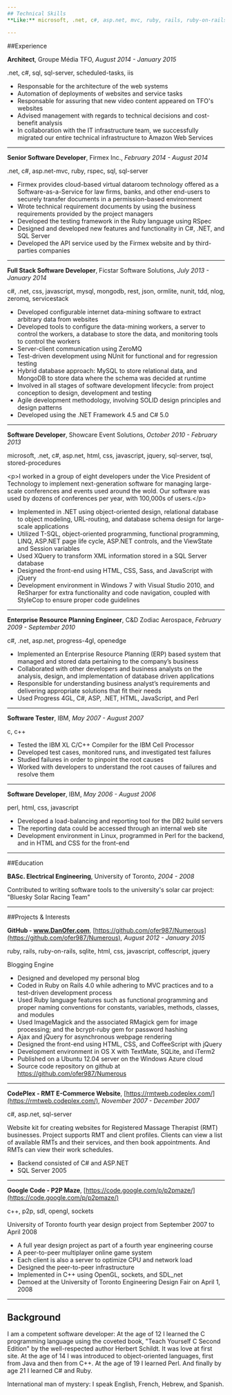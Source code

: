 ```yaml
---
## Technical Skills
**Like:** microsoft, .net, c#, asp.net, mvc, ruby, rails, ruby-on-rails, html, css, javascript, coffeescript, dart, jquery, sql-server, tsql, tmux

---
```

##Experience

**Architect**, Groupe Média TFO, *August 2014 - January 2015*

.net, c#, sql, sql-server, scheduled-tasks, iis

- Responsable for the architecture of the web systems
- Automation of deployments of websites and service tasks
- Responsable for assuring that new video content appeared on TFO&#39;s websites
- Advised management with regards to technical decisions and cost-benefit analysis
- In collaboration with the IT infrastructure team, we successfully migrated our entire technical infrastructure to Amazon Web Services

---

**Senior Software Developer**, Firmex Inc., *February 2014 - August 2014*

.net, c#, asp.net-mvc, ruby, rspec, sql, sql-server

- Firmex provides cloud-based virtual dataroom technology offered as a Software-as-a-Service for law firms, banks, and other end-users to securely transfer documents in a permission-based environment
- Wrote technical requirement documents by using the business requirements provided by the project managers
- Developed the testing framework in the Ruby language using RSpec
- Designed and developed new features and functionality in C#, .NET, and SQL Server
- Developed the API service used by the Firmex website and by third-parties companies

---

**Full Stack Software Developer**, Ficstar Software Solutions, *July 2013 - January 2014*

c#, .net, css, javascript, mysql, mongodb, rest, json, ormlite, nunit, tdd, nlog, zeromq, servicestack

- Developed configurable internet data-mining software to extract arbitrary data from websites
- Developed tools to configure the data-mining workers, a server to control the workers, 
a database to store the data, and monitoring tools to control the workers
- Server-client communication using ZeroMQ
- Test-driven development using NUnit for functional and for regression testing
- Hybrid database approach: MySQL to store relational data, and MongoDB to store 
data where the schema was decided at runtime
- Involved in all stages of software development lifecycle: from project conception to 
design, development and testing
- Agile development methodology, involving SOLID design principles and design 
patterns
- Developed using the .NET Framework 4.5 and C# 5.0

---

**Software Developer**, Showcare Event Solutions, *October 2010 - February 2013*

microsoft, .net, c#, asp.net, html, css, javascript, jquery, sql-server, tsql, stored-procedures

&lt;p&gt;I worked in a group of eight developers under the Vice President of Technology to implement next-generation software for managing large-scale conferences and events used around the wold. Our software was used by dozens of conferences per year, with 100,000s of users.&lt;/p&gt;
- Implemented in .NET using object-oriented design, relational database to object modeling, URL-routing, and database schema design for large-scale applications
- Utilized T-SQL, object-oriented programming, functional programming, LINQ, ASP.NET page life cycle, ASP.NET controls, and the ViewState and Session variables
- Used XQuery to transform XML information stored in a SQL Server database
- Designed the front-end using HTML, CSS, Sass, and JavaScript with jQuery
- Development environment in Windows 7 with Visual Studio 2010, and ReSharper for extra functionality and code navigation, coupled with StyleCop to ensure proper code guidelines

---

**Enterprise Resource Planning Engineer**, C&D Zodiac Aerospace, *February 2009 - September 2010*

c#, .net, asp.net, progress-4gl, openedge

- Implemented an Enterprise Resource Planning (ERP) based system that managed and stored data pertaining to the company’s business
- Collaborated with other developers and business analysts on the analysis, design, and implementation of database driven applications
- Responsible for understanding business analyst’s requirements and delivering appropriate solutions that fit their needs
- Used Progress 4GL, C#, ASP, .NET, HTML, JavaScript, and Perl

---

**Software Tester**, IBM, *May 2007 - August 2007*

c, c++

- Tested the IBM XL C/C++ Compiler for the IBM Cell Processor
- Developed test cases, monitored runs, and investigated test failures
- Studied failures in order to pinpoint the root causes
- Worked with developers to understand the root causes of failures and resolve them

---

**Software Developer**, IBM, *May 2006 - August 2006*

perl, html, css, javascript

- Developed a load-balancing and reporting tool for the DB2 build servers
- The reporting data could be accessed through an internal web site
- Development environment in Linux, programmed in Perl for the backend, and in HTML and CSS for the front-end

---

##Education

**BASc. Electrical Engineering**, University of Toronto, *2004 - 2008*


Contributed to writing software tools to the university&#39;s solar car project: &quot;Bluesky Solar Racing Team&quot;

---


##Projects &amp; Interests

**GitHub - www.DanOfer.com**, [https://github.com/ofer987/Numerous](https://github.com/ofer987/Numerous), *August 2012 - January 2015*

ruby, rails, ruby-on-rails, sqlite, html, css, javascript, coffescript, jquery

Blogging Engine
  
- Designed and developed my personal blog
- Coded in Ruby on Rails 4.0 while adhering to MVC practices and to a test-driven development process
- Used Ruby language features such as functional programming and proper naming conventions for constants, variables, methods, classes, and modules
- Used ImageMagick and the associated RMagick gem for image processing; and the bcrypt-ruby gem for password hashing
- Ajax and jQuery for asynchronous webpage rendering
- Designed the front-end using HTML, CSS, and CoffeeScript with jQuery
- Development environment in OS X with TextMate, SQLite, and iTerm2
- Published on a Ubuntu 12.04 server on the Windows Azure cloud
- Source code repository on github at https://github.com/ofer987/Numerous

---

**CodePlex - RMT E-Commerce Website**, [https://rmtweb.codeplex.com/](https://rmtweb.codeplex.com/), *November 2007 - December 2007*

c#, asp.net, sql-server

Website kit for creating websites for Registered Massage Therapist (RMT) businesses. Project supports RMT and client profiles. Clients can view a list of available RMTs and their services, and then book appointments. And RMTs can view their work schedules.
  
- Backend consisted of C# and ASP.NET
- SQL Server 2005

---

**Google Code - P2P Maze**, [https://code.google.com/p/p2pmaze/](https://code.google.com/p/p2pmaze/)

c++, p2p, sdl, opengl, sockets

University of Toronto fourth year design project from September 2007 to April 2008
  
- A full year design project as part of a fourth year engineering course
- A peer-to-peer multiplayer online game system
- Each client is also a server to optimize CPU and network load
- Designed the peer-to-peer infrastructure
- Implemented in C++ using OpenGL, sockets, and SDL_net
- Demoed at the University of Toronto Engineering Design Fair on April 1, 2008

---




## Background
I am a competent software developer: At the age of 12 I learned the C programming language using the coveted book, &quot;Teach Yourself C Second Edition&quot; by the well-respected author Herbert Schildt. It was love at first site. At the age of 14 I was introduced to object-oriented languages, first from Java and then from C++. At the age of 19 I learned Perl. And finally by age 21 I learned C# and Ruby.

International man of mystery: I speak English, French, Hebrew, and Spanish.
